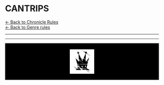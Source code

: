 # CANTRIPS

[← Back to Chronicle Rules](../README.md)  
[← Back to Genre rules](./README.md)

-----



-----
<p align="center" style="background-color: #000; padding: 20px;">
  <img src="https://raw.githubusercontent.com/mckn-larp/.github/main/profile/05-queen-glow.png" alt="Knoxville Crown Footer" width="80" style="margin: 0 20px; vertical-align: middle;" />
</p>
